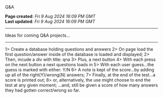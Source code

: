 Q&A  

**Page created**: *Fri 9 Aug 2024 16:09 PM GMT*  
**Last updated**: *Fri 9 Aug 2024 16:09 PM GMT*  

-----

Ideas for coming Q&A projects...

-----

1> Create a database holding questions and answers
2> On page load the first question/answer inside of the database is loaded and displayed;
2> Then, incude a div with title: qna
3> Plus, a next button
4> With each press on the next button a next questions loads in
5> With each user guess...the guess is marked with either: Y/N
6> A note is kept of the score...by adding up all of the right(Y)/wrong(N) answers;
7> Finally, at the end of the test...a score is printed out;
8> or, alternatively, the use might choose to end the test at any given moment;
...and, still be given a score of how many answers they had gotten correct/wrong so far.
